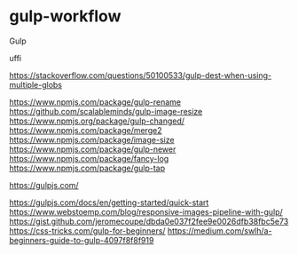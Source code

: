 # gulp-workflow

Gulp

uffi

https://stackoverflow.com/questions/50100533/gulp-dest-when-using-multiple-globs

https://www.npmjs.com/package/gulp-rename
https://github.com/scalableminds/gulp-image-resize
https://www.npmjs.org/package/gulp-changed/
https://www.npmjs.com/package/merge2
https://www.npmjs.com/package/image-size
https://www.npmjs.com/package/gulp-newer
https://www.npmjs.com/package/fancy-log
https://www.npmjs.com/package/gulp-tap

https://gulpjs.com/

https://gulpjs.com/docs/en/getting-started/quick-start
https://www.webstoemp.com/blog/responsive-images-pipeline-with-gulp/
https://gist.github.com/jeromecoupe/dbda0e037f2fee9e0026dfb38fbc5e73
https://css-tricks.com/gulp-for-beginners/
https://medium.com/swlh/a-beginners-guide-to-gulp-4097f8f8f919
